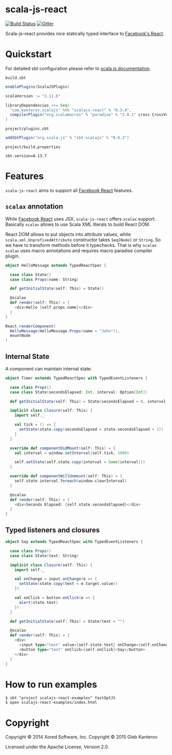 scala-js-react
============
[![Build Status](https://travis-ci.org/kanterov/scala-js-react.svg?branch=master)](https://travis-ci.org/kanterov/scala-js-react)
[![Gitter](https://badges.gitter.im/Join%20Chat.svg)](https://gitter.im/kanterov/scala-js-react?utm_source=badge&utm_medium=badge&utm_campaign=pr-badge&utm_content=badge)

Scala-js-react provides nice statically typed interface to [Facebook's React](http://facebook.github.io/react/).

# Quickstart

For detailed sbt configuration please refer to [scala.js documentation](http://www.scala-js.org/doc/).

`build.sbt`
```scala
enablePlugins(ScalaJSPlugin)

scalaVersion := "2.11.6"

libraryDependencies ++= Seq(
  "com.kanterov.scalajs" %%% "scalajs-react" % "0.3.4",
  compilerPlugin("org.scalamacros" % "paradise" % "2.0.1" cross CrossVersion.full)
)
```

`project/plugins.sbt`
```scala
addSbtPlugin("org.scala-js" % "sbt-scalajs" % "0.6.2")
```

`project/build.properties`
```
sbt.version=0.13.7
```

# Features

`scala-js-react` aims to support all [Facebook React](http://facebook.github.io/react/) features.

## `scalax` annotation

While [Facebook React](http://facebook.github.io/react/) uses JSX, `scala-js-react` offers `scalax` support. 
Basically `scalax` allows to use Scala XML literals to build React DOM.

React DOM allows to put objects into attribute values, while `scala.xml.UnprefixedAttribute` constructor takes `Seq[Node]` or `String`.
So we have to transform methods before it typechecks. That is why `scalax` `scalax` uses macro annotations and requires macro paradise compiler plugin.

```scala
object HelloMessage extends TypedReactSpec {

  case class State()
  case class Props(name: String)

  def getInitialState(self: This) = State()

  @scalax
  def render(self: This) = {
    <div>Hello {self.props.name}</div>
  }
}

React.renderComponent(
  HelloMessage(HelloMessage.Props(name = "John")),
  mountNode
)
```

## Internal State

A component can maintain internal state.

```scala
object Timer extends TypedReactSpec with TypedEventListeners {

  case class Props()
  case class State(secondsElapsed: Int, interval: Option[Int])

  def getInitialState(self: This) = State(secondsElapsed = 0, interval = None)

  implicit class Closure(self: This) {
    import self._

    val tick = () => {
      setState(state.copy(secondsElapsed = state.secondsElapsed + 1))
    }
  }

  override def componentDidMount(self: This) = {
    val interval = window.setInterval(self.tick, 1000)

    self.setState(self.state.copy(interval = Some(interval)))
  }

  override def componentWillUnmount(self: This) = {
    self.state.interval.foreach(window.clearInterval)
  }

  @scalax
  def render(self: This) = {
    <div>Seconds Elapsed: {self.state.secondsElapsed}</div>
  }
}
```

## Typed listeners and closures

```scala
object Say extends TypedReactSpec with TypedEventListeners {

  case class Props()
  case class State(text: String)

  implicit class Closure(self: This) {
    import self._

    val onChange = input.onChange(e => {
      setState(state.copy(text = e.target.value))
    })

    val onClick = button.onClick(e => {
      alert(state.text)
    })
  }

  def getInitialState(self: This) = State(text = "")

  @scalax
  def render(self: This) = {
    <div>
      <input type="text" value={self.state.text} onChange={self.onChange}></input>
      <button type="text" onClick={self.onClick}>Say</button>
    </div>
  }
}
```

# How to run examples

    $ sbt "project scalajs-react-examples" fastOptJS
    $ open scalajs-react-examples/index.html

# Copyright

Copyright © 2014 Xored Software, Inc.
Copyright © 2015 Gleb Kanterov

Licensed under the Apache License, Version 2.0.

